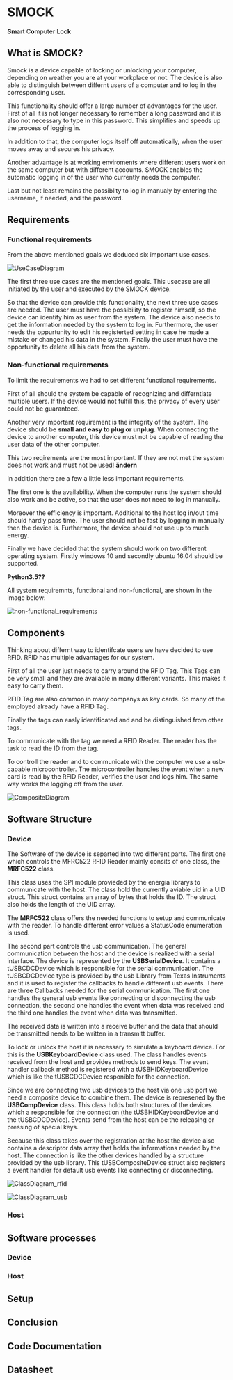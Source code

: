 # SMOCK
**Sm**art C**o**mputer Lo**ck**

## What is SMOCK?

Smock is a device capable of locking or unlocking your computer, depending on weather you are at your workplace or not.  The device is also able to distinguish between differnt users of a computer and to log in the corresponding user.

This functionality should offer a large number of advantages for the user. First of all it is not longer necessary to remember a long password and it is also not necessary to type in this password. This simplifies and speeds up the process of logging in.

In addition to that, the computer logs itself off automatically, when the user moves away and secures his privacy. 

Another advantage is at working enviroments where different users work on the same computer but with different accounts. SMOCK enables the automatic logging in of the user who currently needs the computer.

Last but not least remains the possiblity to log in manualy by entering the username, if needed, and the password.

## Requirements

### Functional requirements

From the above mentioned goals we deduced six important use cases.

![UseCaseDiagram](..\diagramme\Smock\UseCaseDiagram.PNG)

The first three use cases are the mentioned goals. This usecase are all initiated by the user and executed by the SMOCK device. 

So that the device can provide this functionality, the next three use cases are needed. The user must have the possibility to register himself, so the device can identify him as user from the system. The device also needs to get the information needed by the system to log in. Furthermore, the user needs the oppurtunity to edit his registerted setting in case he made a mistake or changed his data in the system. Finally the user must have the opportunity to delete all his data from the system.

### Non-functional requirements

To limit the requirements we had to set different functional requirements.

First of all should the system be capable of recognizing and differntiate multiple users. If the device would not fulfill this, the privacy of every user could not be guaranteed.

Another very important requirement is the integrity of the system. The device should be __small and easy to plug or unplug__. When connecting the device to another computer, this device must not be capable of reading the user data of the other computer.

This two reqirements are the most important. If they are not met the system does not work and must not be used! **ändern**

In addition there are a few a little less important requirements.

The first one is the availability. When the computer runs the system should also work and be active, so that the user does not need to log in manually.

Moreover the efficiency is important. Additional to the host log in/out time should hardly pass time. The user should not be fast by logging in manually then the device is. Furthermore, the device should not use up to much energy.

Finally we have decided that the system should work on two different operating system. Firstly windows 10  and secondly ubuntu 16.04 should be supported.

__Python3.5??__

All system requiremnts, functional and non-functional, are shown in the image below:

![non-functional_requirements](..\diagramme\Smock\non-functional_requirements.png)

## Components

Thinking about differnt way to identifcate users we have decided to use RFID. RFID has multiple advantages for our system.

First of all the user just needs to carry around the RFID Tag. This Tags can be very small and they are available in many different variants. This makes it easy to carry them.

RFID Tag are also common in many companys as key cards. So many of the employed already have a RFID Tag.

Finally the tags can easly identificated and and be distinguished from other tags.

To communicate with the tag we need a RFID Reader. The reader has the task to read the ID from the tag. 

To controll the reader and to communicate with the computer we use a usb-capable microcontroller. The microcontroller handles the event when a new card is read by the RFID Reader, verifies the user and logs him. The same way works the logging off from the user.

![CompositeDiagram](..\diagramme\Smock\CompositeDiagram.PNG)

## Software Structure

### Device

The Software of the device is separted into two different parts. The first one which controls the MFRC522 RFID Reader mainly consits of one class, the __MRFC522__ class.

This class uses the SPI module provieded by the energia librarys to communicate with the host. The class hold the currently aviable uid in a UID struct. This struct contains an array of bytes that holds the ID. The struct also holds the length of the UID array.

The __MRFC522__ class offers the needed functions to setup and communicate with the reader. To handle different error values a StatusCode enumeration is used.

The second part controls the usb communication. The general communication between the host and the device is realized with a serial interface. The device is  represented by the __USBSerialDevice__. It contains a tUSBCDCDevice which is responsible for the serial communication. The tUSBCDCDevice type is provided by the usb Library from Texas Instruments and it is used to register the callbacks to handle different usb events. There are three Callbacks needed for the serial communication. The first one handles the general usb events like connecting or disconnecting the usb connection, the second one handles the event when data was received and the third one handles the event when data was transmitted.

The received data is written into a receive buffer and the data that should be transmitted needs to be written in a transmitt buffer.

To lock or unlock the host it is necessary to simulate a keyboard device. For this is the __USBKeyboardDevice__ class used. The class handles events received from the host and provides methods to send keys. The event handler callback method is registered with a tUSBHIDKeyboardDevice which is like the tUSBCDCDevice responible for the connection.

Since we are connecting two usb devices to the host via one usb port we need a composite device to combine them. The device is represened by the __USBCompDevice__ class. This class holds both structures of the devices which a responsible for the connection (the tUSBHIDKeyboardDevice  and the tUSBCDCDevice).  Events send from the host can be the releasing or pressing of special keys.

Because this class takes over the registration at the host the device also contains a descriptor data array that holds the informations needed by the host. The connection is like the other devices handled by a structure provided by the usb library. This tUSBCompositeDevice struct also registers a event handler for default usb events like connecting or disconnecting.

![ClassDiagram_rfid](..\diagramme\Smock\ClassDiagram_rfid.png)

![ClassDiagram_usb](..\diagramme\Smock\ClassDiagram_usb.png)

### Host



## Software processes

### Device

### Host

## Setup

## Conclusion

## Code Documentation

## Datasheet

